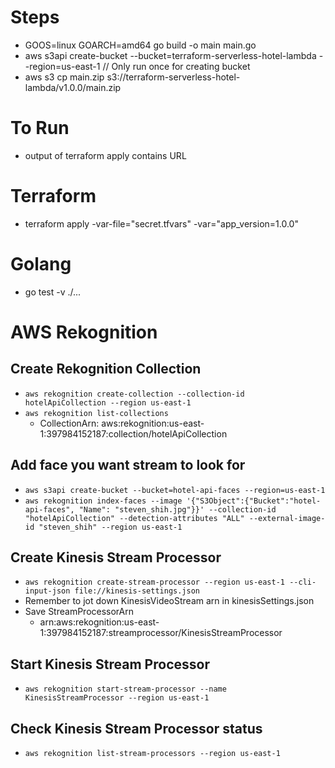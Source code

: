 # Steps
  - GOOS=linux GOARCH=amd64 go build -o main main.go
  - aws s3api create-bucket --bucket=terraform-serverless-hotel-lambda --region=us-east-1 // Only run once for creating bucket
  - aws s3 cp main.zip s3://terraform-serverless-hotel-lambda/v1.0.0/main.zip

# To Run
  - output of terraform apply contains URL

# Terraform
  - terraform apply -var-file="secret.tfvars" -var="app_version=1.0.0"

# Golang
  - go test -v ./...

# AWS Rekognition
## Create Rekognition Collection
  - `aws rekognition create-collection --collection-id hotelApiCollection --region us-east-1`
  - `aws rekognition list-collections`
    - CollectionArn: aws:rekognition:us-east-1:397984152187:collection/hotelApiCollection
## Add face you want stream to look for
  - `aws s3api create-bucket --bucket=hotel-api-faces --region=us-east-1`
  - `aws rekognition index-faces --image '{"S3Object":{"Bucket":"hotel-api-faces", "Name": "steven_shih.jpg"}}' --collection-id "hotelApiCollection" --detection-attributes "ALL" --external-image-id "steven_shih" --region us-east-1`
## Create Kinesis Stream Processor
  - `aws rekognition create-stream-processor --region us-east-1 --cli-input-json file://kinesis-settings.json`
  - Remember to jot down KinesisVideoStream arn in kinesisSettings.json
  - Save StreamProcessorArn
    - arn:aws:rekognition:us-east-1:397984152187:streamprocessor/KinesisStreamProcessor
## Start Kinesis Stream Processor
  - `aws rekognition start-stream-processor --name KinesisStreamProcessor --region us-east-1`
## Check Kinesis Stream Processor status
  - `aws rekognition list-stream-processors --region us-east-1`